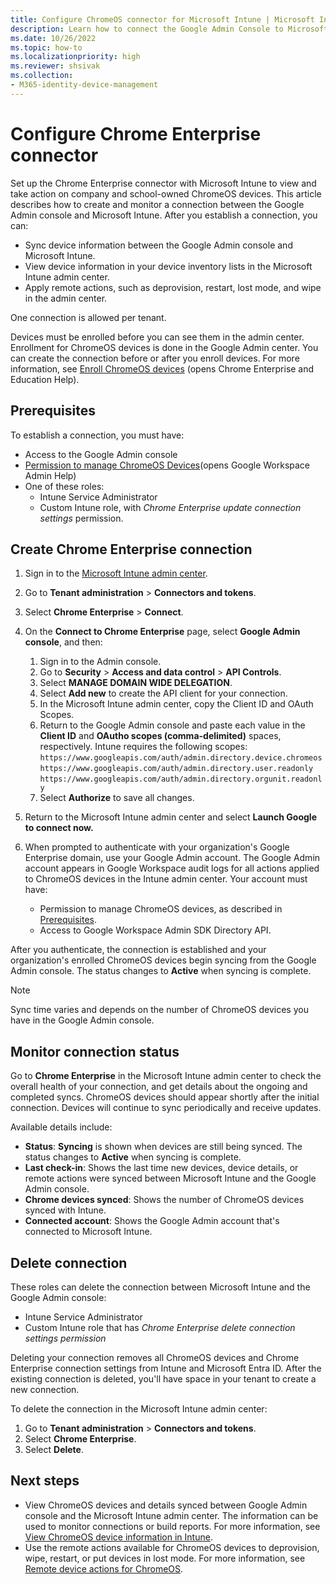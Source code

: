 ```yaml
---
title: Configure ChromeOS connector for Microsoft Intune | Microsoft Intune
description: Learn how to connect the Google Admin Console to Microsoft Intune so that you can view and take action on enrolled ChromeOS devices.
ms.date: 10/26/2022
ms.topic: how-to
ms.localizationpriority: high
ms.reviewer: shsivak
ms.collection:
- M365-identity-device-management
---
```


# Configure Chrome Enterprise connector

Set up the Chrome Enterprise connector with Microsoft Intune to view and take action on company and school-owned ChromeOS devices. This article describes how to create and monitor a connection between the Google Admin console and Microsoft Intune. After you establish a connection, you can:

* Sync device information between the Google Admin console and Microsoft Intune.
* View device information in your device inventory lists in the Microsoft Intune admin center.
* Apply remote actions, such as deprovision, restart, lost mode, and wipe in the admin center.

One connection is allowed per tenant.

Devices must be enrolled before you can see them in the admin center. Enrollment for ChromeOS devices is done in the Google Admin center. You can create the connection before or after you enroll devices. For more information, see [Enroll ChromeOS devices](https://support.google.com/chrome/a/answer/1360534) (opens Chrome Enterprise and Education Help).

## Prerequisites
To establish a connection, you must have:

* Access to the Google Admin console
* [Permission to manage ChromeOS Devices](https://support.google.com/a/answer/9807615)(opens Google Workspace Admin Help)
* One of these roles:
   * Intune Service Administrator
   * Custom Intune role, with *Chrome Enterprise update connection settings* permission.

## Create Chrome Enterprise connection

1. Sign in to the [Microsoft Intune admin center](https://go.microsoft.com/fwlink/?linkid=2109431).

2. Go to **Tenant administration** > **Connectors and tokens**.
3. Select **Chrome Enterprise** > **Connect**.
4. On the **Connect to Chrome Enterprise** page, select **Google Admin console**, and then:
   1. Sign in to the Admin console.
   2. Go to **Security** > **Access and data control** > **API Controls**.
   3. Select **MANAGE DOMAIN WIDE DELEGATION**.
   4. Select **Add new** to create the API client for your connection.
   3. In the Microsoft Intune admin center, copy the Client ID and OAuth Scopes.
   4. Return to the Google Admin console and paste each value in the **Client ID** and **OAutho scopes (comma-delimited)** spaces, respectively. Intune requires the following scopes:
    `https://www.googleapis.com/auth/admin.directory.device.chromeos`
    `https://www.googleapis.com/auth/admin.directory.user.readonly`
    `https://www.googleapis.com/auth/admin.directory.orgunit.readonly`
   5. Select **Authorize** to save all changes.
5. Return to the Microsoft Intune admin center and select **Launch Google to connect now.**
6. When prompted to authenticate with your organization's Google Enterprise domain, use your Google Admin account. The Google Admin account appears in Google Workspace audit logs for all actions applied to ChromeOS devices in the Intune admin center. Your account must have:
   * Permission to manage ChromeOS devices, as described in [Prerequisites](chrome-enterprise-connector-configure.md#prerequisites).
   * Access to Google Workspace Admin SDK Directory API.

After you authenticate, the connection is established and your organization's enrolled ChromeOS devices begin syncing from the Google Admin console. The status changes to **Active** when syncing is complete.

   >[!NOTE]
   > Sync time varies and depends on the number of ChromeOS devices you have in the Google Admin console.

## Monitor connection status
Go to **Chrome Enterprise** in the Microsoft Intune admin center to check the overall health of your connection, and get details about the ongoing and completed syncs. ChromeOS devices should appear shortly after the initial connection. Devices will continue to sync periodically and receive updates.

Available details include:

* **Status**: **Syncing** is shown when devices are still being synced. The status changes to **Active** when syncing is complete.
* **Last check-in**: Shows the last time new devices, device details, or remote actions were synced between Microsoft Intune and the Google Admin console.
* **Chrome devices synced**: Shows the number of ChromeOS devices synced with Intune.
* **Connected account**: Shows the Google Admin account that's connected to Microsoft Intune.

## Delete connection
These roles can delete the connection between Microsoft Intune and the Google Admin console:
* Intune Service Administrator
* Custom Intune role that has *Chrome Enterprise delete connection settings permission*

Deleting your connection removes all ChromeOS devices and Chrome Enterprise connection settings from Intune and Microsoft Entra ID. After the existing connection is deleted, you'll have space in your tenant to create a new connection.

To delete the connection in the Microsoft Intune admin center:
1. Go to **Tenant administration** > **Connectors and tokens**.
2. Select **Chrome Enterprise**.
3. Select **Delete**.

## Next steps
* View ChromeOS devices and details synced between Google Admin console and the Microsoft Intune admin center. The information can be used to monitor connections or build reports. For more information, see [View ChromeOS device information in Intune](../fundamentals/chrome-enterprise-device-details.md).
*  Use the remote actions available for ChromeOS devices to deprovision, wipe, restart, or put devices in lost mode. For more information, see [Remote device actions for ChromeOS](../fundamentals/chrome-enterprise-device-details.md).
